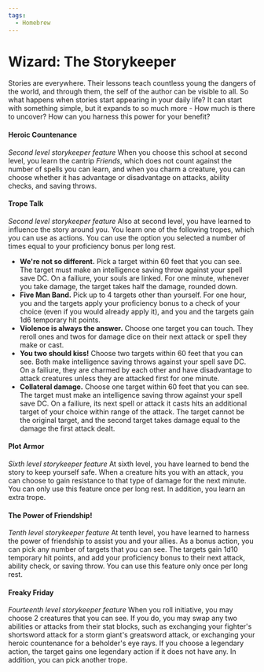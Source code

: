 ```yaml
---
tags:
  - Homebrew
---
```


# Wizard: The Storykeeper
Stories are everywhere. Their lessons teach countless young the dangers of the world, and through them, the self of the author can be visible to all. So what happens when stories start appearing in your daily life? It can start with something simple, but it expands to so much more - How much is there to uncover? How can you harness this power for your benefit?
#### Heroic Countenance
*Second level storykeeper feature*
When you choose this school at second level, you learn the cantrip *Friends*, which does not count against the number of spells you can learn, and when you charm a creature, you can choose whether it has advantage or disadvantage on attacks, ability checks, and saving throws.
#### Trope Talk
*Second level storykeeper feature*
Also at second level, you have learned to influence the story around you. You learn one of the following tropes, which you can use as actions. You can use the option you selected a number of times equal to your proficiency bonus per long rest.
* **We're not so different.** Pick a target within 60 feet that you can see. The target must make an intelligence saving throw against your spell save DC. On a failiure, your souls are linked. For one minute, whenever you take damage, the target takes half the damage, rounded down.
* **Five Man Band.** Pick up to 4 targets other than yourself. For one hour, you and the targets apply your proficiency bonus to a check of your choice (even if you would already apply it), and you and the targets gain 1d6 temporary hit points.
* **Violence is always the answer.** Choose one target you can touch. They reroll ones and twos for damage dice on their next attack or spell they make or cast.
* **You two should kiss!** Choose two targets within 60 feet that you can see. Both make intelligence saving throws against your spell save DC. On a failiure, they are charmed by each other and have disadvantage to attack creatures unless they are attacked first for one minute.
* **Collateral damage.** Choose one target within 60 feet that you can see. The target must make an intelligence saving throw against your spell save DC. On a failiure, its next spell or attack it casts hits an additional target of your choice within range of the attack. The target cannot be the original target, and the second target takes damage equal to the damage the first attack dealt.
#### Plot Armor
*Sixth level storykeeper feature*
At sixth level, you have learned to bend the story to keep yourself safe. When a creature hits you with an attack, you can choose to gain resistance to that type of damage for the next minute. You can only use this feature once per long rest. In addition, you learn an extra trope.
#### The Power of Friendship!
*Tenth level storykeeper feature*
At tenth level, you have learned to harness the power of friendship to assist you and your allies. As a bonus action, you can pick any number of targets that you can see. The targets gain 1d10 temporary hit points, and add your proficiency bonus to their next attack, ability check, or saving throw. You can use this feature only once per long rest.
#### Freaky Friday
*Fourteenth level storykeeper feature*
When you roll initiative, you may choose 2 creatures that you can see. If you do, you may swap any two abilities or attacks from their stat blocks, such as exchanging your fighter's shortsword attack for a storm giant's greatsword attack, or exchanging your heroic countenance for a beholder's eye rays. If you choose a legendary action, the target gains one legendary action if it does not have any. In addition, you can pick another trope.